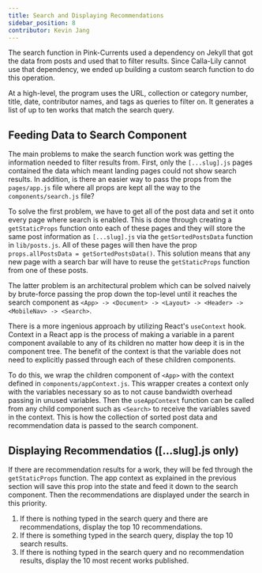```yaml
---
title: Search and Displaying Recommendations
sidebar_position: 8
contributor: Kevin Jang
---
```


The search function in Pink-Currents used a dependency on Jekyll that got the data from posts and used that to filter results. Since Calla-Lily cannot use that dependency, we ended up building a custom search function to do this operation.

At a high-level, the program uses the URL, collection or category number, title, date, contributor names, and tags as queries to filter on. It generates a list of up to ten works that match the search query.

## Feeding Data to Search Component

The main problems to make the search function work was getting the information needed to filter results from. First, only the `[...slug].js` pages contained the data which meant landing pages could not show search results. In addition, is there an easier way to pass the props from the `pages/app.js` file where all props are kept all the way to the `components/search.js` file?

To solve the first problem, we have to get all of the post data and set it onto every page where search is enabled. This is done through creating a `getStaticProps` function onto each of these pages and they will store the same post information as `[...slug].js` via the `getSortedPostsData` function in `lib/posts.js`. All of these pages will then have the prop `props.allPostsData = getSortedPostsData()`. This solution means that any new page with a search bar will have to reuse the `getStaticProps` function from one of these posts.

The latter problem is an architectural problem which can be solved naively by brute-force passing the prop down the top-level until it reaches the search component as `<App> -> <Document> -> <Layout> -> <Header> -> <MobileNav> -> <Search>`. 

There is a more ingenious approach by utilizing React's `useContext` hook. Context in a React app is the process of making a variable in a parent component available to any of its children no matter how deep it is in the component tree. The benefit of the context is that the variable does not need to explicitly passed through each of these children components. 

To do this, we wrap the children component of `<App>` with the context defined in `components/appContext.js`. This wrapper creates a context only with the variables necessary so as to not cause bandwidth overhead passing in unused variables. Then the `useAppContext` function can be called from any child component such as `<Search>` to receive the variables saved in the context. This is how the collection of sorted post data and recommendation data is passed to the search component.

## Displaying Recommendatios ([...slug].js only)

If there are recommendation results for a work, they will be fed through the `getStaticProps` function. The app context as explained in the previous section will save this prop into the state and feed it down to the search component. Then the recommendations are displayed under the search in this priority.

1. If there is nothing typed in the search query and there are recommendations, display the top 10 recommendations.
2. If there is something typed in the search query, display the top 10 search results.
3. If there is nothing typed in the search query and no recommendation results, display the 10 most recent works published.